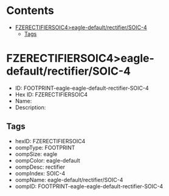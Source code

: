 



Contents
========

* [FZERECTIFIERSOIC4>eagle-default/rectifier/SOIC-4](#fzerectifiersoic4eagle-defaultrectifiersoic-4)
	* [Tags](#tags)

# FZERECTIFIERSOIC4>eagle-default/rectifier/SOIC-4

- ID: FOOTPRINT-eagle-eagle-default-rectifier-SOIC-4
- Hex ID: FZERECTIFIERSOIC4
- Name: 
- Description: 

## Tags

- hexID: FZERECTIFIERSOIC4
- oompType: FOOTPRINT
- oompSize: eagle
- oompColor: eagle-default
- oompDesc: rectifier
- oompIndex: SOIC-4
- oompName: eagle-default/rectifier/SOIC-4
- oompID: FOOTPRINT-eagle-eagle-default-rectifier-SOIC-4
